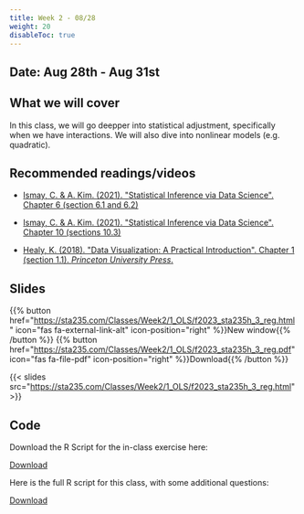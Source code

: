 ```yaml
---
title: Week 2 - 08/28
weight: 20
disableToc: true
---
```


## Date: Aug 28th - Aug 31st

## What we will cover

In this class, we will go deepper into statistical adjustment, specifically when we have interactions. We will also dive into nonlinear models (e.g. quadratic).

## Recommended readings/videos

- [Ismay, C. & A. Kim. (2021). "Statistical Inference via Data Science". Chapter 6 (section 6.1 and 6.2)](https://moderndive.com/6-multiple-regression.html)

- [Ismay, C. & A. Kim. (2021). "Statistical Inference via Data Science". Chapter 10 (sections 10.3)](https://moderndive.com/10-inference-for-regression.html)

- [Healy, K. (2018). "Data Visualization: A Practical Introduction". Chapter 1 (section 1.1). *Princeton University Press*.](https://socviz.co/lookatdata.html)



## Slides

{{% button href="https://sta235.com/Classes/Week2/1_OLS/f2023_sta235h_3_reg.html" icon="fas fa-external-link-alt" icon-position="right" %}}New window{{% /button %}} {{% button href="https://sta235.com/Classes/Week2/1_OLS/f2023_sta235h_3_reg.pdf" icon="fas fa-file-pdf" icon-position="right" %}}Download{{% /button %}} 

{{< slides src="https://sta235.com/Classes/Week2/1_OLS/f2023_sta235h_3_reg.html" >}}

## Code

Download the R Script for the in-class exercise here:
<script>let date = Date.now();</script>
<a onclick="ga('send', 'event', 'External-Link','click','code2_inclass','0','Link');" href="https://raw.githubusercontent.com/maibennett/sta235/main/exampleSite/content/Classes/Week2/1_OLS/code/f2023_sta235h_2_reg_in_class.R" target="_blank" class="btn btn-default">Download<i class="fas fa-code"></i></a>
<!-- <a onclick="gtag('event','code2_inclass', {'event_category': 'click','event_label': 'code2_inclass', 'event_action': date});" href="https://raw.githubusercontent.com/maibennett/sta235/main/exampleSite/content/Classes/Week2/1_OLS/code/f2023_sta235h_2_reg_in_class.R" target="_blank" class="btn btn-default">Download<i class="fas fa-code"></i></a> -->

Here is the full R script for this class, with some additional questions: 

<a onclick="gtag('event','code2', {'event_category': 'code','event_label': 'code2', 'event_action': date, 'debug_mode':true });" href="https://raw.githubusercontent.com/maibennett/sta235/main/exampleSite/content/Classes/Week2/1_OLS/code/f2023_sta235h_2_reg_in_class.R" target="_blank" class="btn btn-default">Download<i class="fas fa-code"></i></a>
<!-- <a onclick="gtag('send', 'event', 'External-Link','click','code2','0','Link');" href="https://raw.githubusercontent.com/maibennett/sta235/main/exampleSite/content/Classes/Week2/1_OLS/code/f2023_sta235h_2_reg.R" target="_blank" class="btn btn-default">Download<i class="fas fa-code"></i></a>
 -->